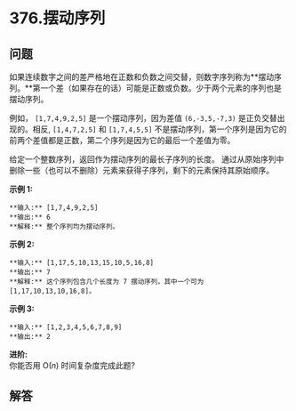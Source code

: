 # 376.摆动序列

## 问题

如果连续数字之间的差严格地在正数和负数之间交替，则数字序列称为**摆动序列。**第一个差（如果存在的话）可能是正数或负数。少于两个元素的序列也是摆动序列。

例如， `[1,7,4,9,2,5]` 是一个摆动序列，因为差值 `(6,-3,5,-7,3)` 是正负交替出现的。相反, `[1,4,7,2,5]` 和 `[1,7,4,5,5]` 不是摆动序列，第一个序列是因为它的前两个差值都是正数，第二个序列是因为它的最后一个差值为零。

给定一个整数序列，返回作为摆动序列的最长子序列的长度。 通过从原始序列中删除一些（也可以不删除）元素来获得子序列，剩下的元素保持其原始顺序。

**示例 1:**

```
**输入:** [1,7,4,9,2,5]
**输出:** 6
**解释:** 整个序列均为摆动序列。

```

**示例 2:**

```
**输入:** [1,17,5,10,13,15,10,5,16,8]
**输出:** 7
**解释:** 这个序列包含几个长度为 7 摆动序列，其中一个可为[1,17,10,13,10,16,8]。
```

**示例 3:**

```
**输入:** [1,2,3,4,5,6,7,8,9]
**输出:** 2
```

**进阶:**  
你能否用 O(*n*) 时间复杂度完成此题?



## 解答

